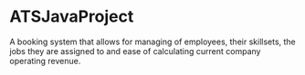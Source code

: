 # ATSJavaProject

A booking system that allows for managing of employees, their skillsets, the jobs they are assigned to and ease of calculating current company operating revenue.

